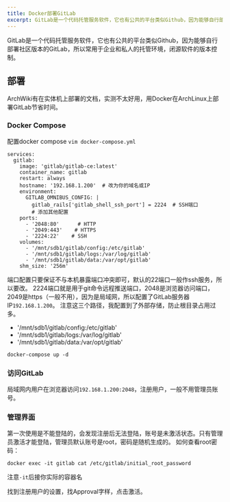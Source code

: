 ```yaml
---
title: Docker部署GitLab
excerpt: GitLab是一个代码托管服务软件，它也有公共的平台类似Github，因为能够自行部署社区版本的GitLab，所以常用于企业和私人的托管环境，闭源软件的版本控制。ArchWiki有在实体机上部署的文档，实测不太好用，用Docker在ArchLinux上部署GitLab节省时间。
---
```

GitLab是一个代码托管服务软件，它也有公共的平台类似Github，因为能够自行部署社区版本的GitLab，所以常用于企业和私人的托管环境，闭源软件的版本控制。
## 部署

ArchWiki有在实体机上部署的文档，实测不太好用，用Docker在ArchLinux上部署GitLab节省时间。

### Docker Compose

配置docker compose `vim docker-compose.yml`
```shell
services:
  gitlab:
    image: 'gitlab/gitlab-ce:latest'
    container_name: gitlab
    restart: always
    hostname: '192.168.1.200'  # 改为你的域名或IP
    environment:
      GITLAB_OMNIBUS_CONFIG: |
        gitlab_rails['gitlab_shell_ssh_port'] = 2224  # SSH端口
        # 添加其他配置
    ports:
      - '2048:80'      # HTTP
      - '2049:443'    # HTTPS
      - '2224:22'    # SSH
    volumes:
      - '/mnt/sdb1/gitlab/config:/etc/gitlab'
      - '/mnt/sdb1/gitlab/logs:/var/log/gitlab'
      - '/mnt/sdb1/gitlab/data:/var/opt/gitlab'
    shm_size: '256m'
```

端口配置只要保证不与本机暴露端口冲突即可，默认的22端口一般作ssh服务，所以要改。
2224端口就是用于git命令远程推送端口，2048是浏览器访问端口，2049是https（一般不用），因为是局域网，所以配置了GitLab服务器IP`192.168.1.200`。
注意这三个路径，我配置到了外部存储，防止根目录占用过多。
- '/mnt/sdb1/gitlab/config:/etc/gitlab'
- '/mnt/sdb1/gitlab/logs:/var/log/gitlab'
- '/mnt/sdb1/gitlab/data:/var/opt/gitlab'
```shell
docker-compose up -d
```

### 访问GitLab
局域网内用户在浏览器访问`192.168.1.200:2048`，注册用户，一般不用管理员账号。

### 管理界面

第一次使用是不能登陆的，会发现注册后无法登陆，账号是未激活状态。只有管理员激活才能登陆，管理员默认账号是root，密码是随机生成的。
如何查看root密码：
```shell
docker exec -it gitlab cat /etc/gitlab/initial_root_password
```
注意`-it`后接你实际的容器名

找到注册用户的设置，找Approval字样，点击激活。
